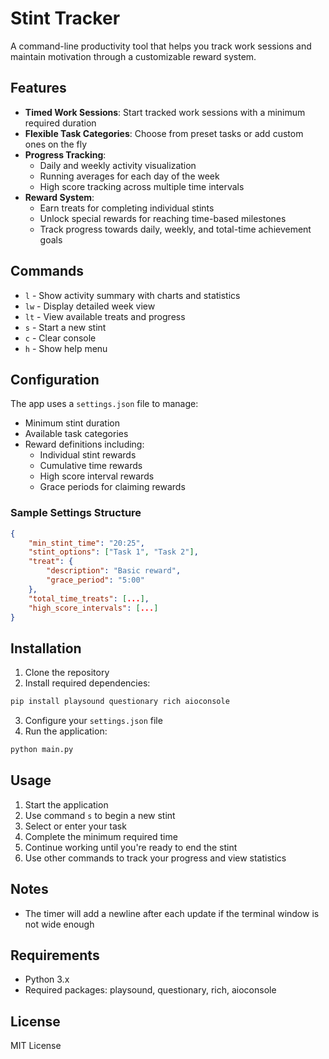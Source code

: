 # Stint Tracker

A command-line productivity tool that helps you track work sessions and maintain motivation through a customizable reward system.

## Features

- **Timed Work Sessions**: Start tracked work sessions with a minimum required duration
- **Flexible Task Categories**: Choose from preset tasks or add custom ones on the fly
- **Progress Tracking**:
  - Daily and weekly activity visualization
  - Running averages for each day of the week
  - High score tracking across multiple time intervals
- **Reward System**:
  - Earn treats for completing individual stints
  - Unlock special rewards for reaching time-based milestones
  - Track progress towards daily, weekly, and total-time achievement goals

## Commands

- `l` - Show activity summary with charts and statistics
- `lw` - Display detailed week view
- `lt` - View available treats and progress
- `s` - Start a new stint
- `c` - Clear console
- `h` - Show help menu

## Configuration

The app uses a `settings.json` file to manage:

- Minimum stint duration
- Available task categories
- Reward definitions including:
  - Individual stint rewards
  - Cumulative time rewards
  - High score interval rewards
  - Grace periods for claiming rewards

### Sample Settings Structure

```json
{
    "min_stint_time": "20:25",
    "stint_options": ["Task 1", "Task 2"],
    "treat": {
        "description": "Basic reward",
        "grace_period": "5:00"
    },
    "total_time_treats": [...],
    "high_score_intervals": [...]
}
```

## Installation

1. Clone the repository
2. Install required dependencies:

```bash
pip install playsound questionary rich aioconsole
```

3. Configure your `settings.json` file
4. Run the application:

```bash
python main.py
```

## Usage

1. Start the application
2. Use command `s` to begin a new stint
3. Select or enter your task
4. Complete the minimum required time
5. Continue working until you're ready to end the stint
6. Use other commands to track your progress and view statistics

## Notes

- The timer will add a newline after each update if the terminal window is not wide enough

## Requirements

- Python 3.x
- Required packages: playsound, questionary, rich, aioconsole

## License

MIT License
